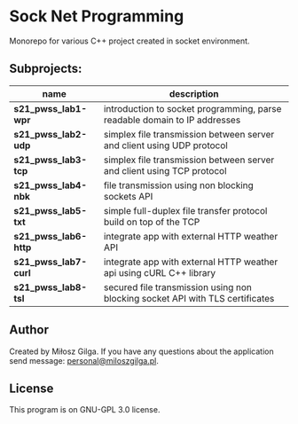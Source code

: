 # Sock Net Programming
Monorepo for various C++ project created in socket environment.

## Subprojects:
|name                  |description                                                                  |
|----------------------|-----------------------------------------------------------------------------|
|**s21_pwss_lab1-wpr** |introduction to socket programming, parse readable domain to IP addresses    |
|**s21_pwss_lab2-udp** |simplex file transmission between server and client using UDP protocol       |
|**s21_pwss_lab3-tcp** |simplex file transmission between server and client using TCP protocol       |
|**s21_pwss_lab4-nbk** |file transmission using non blocking sockets API                             |
|**s21_pwss_lab5-txt** |simple full-duplex file transfer protocol build on top of the TCP            |
|**s21_pwss_lab6-http**|integrate app with external HTTP weather API                                 |
|**s21_pwss_lab7-curl**|integrate app with external HTTP weather api using cURL C++ library          |
|**s21_pwss_lab8-tsl** |secured file transmission using non blocking socket API with TLS certificates|

## Author
Created by Miłosz Gilga. If you have any questions about the application send message: personal@miloszgilga.pl.

## License
This program is on GNU-GPL 3.0 license.

